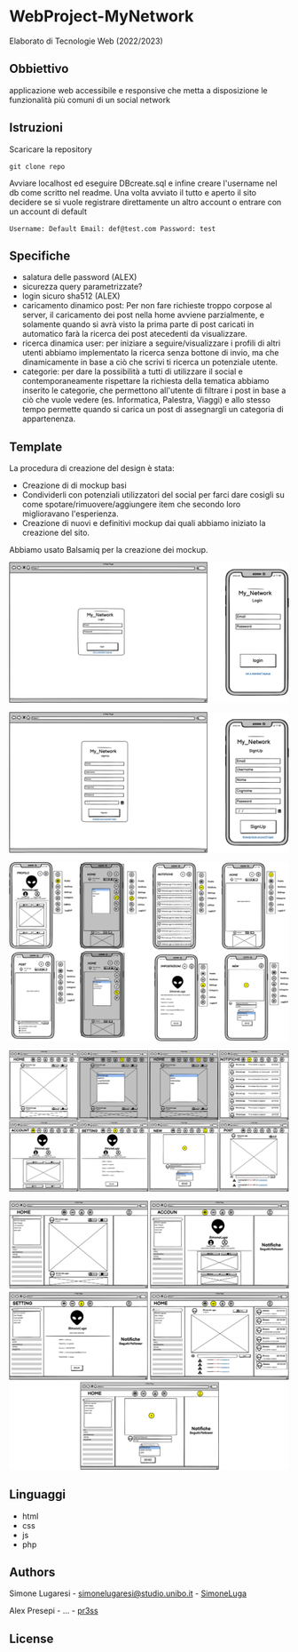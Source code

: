 # WebProject-MyNetwork
Elaborato di Tecnologie Web (2022/2023)

## Obbiettivo
applicazione web accessibile e
responsive che metta a disposizione le
funzionalità più comuni di un social network

## Istruzioni

Scaricare la repository

    git clone repo

Avviare localhost ed eseguire DBcreate.sql e infine creare l'username nel db come scritto nel readme.
Una volta avviato il tutto e aperto il sito decidere se si vuole registrare direttamente un altro account o entrare con un account di default 

    Username: Default Email: def@test.com Password: test

## Specifiche
  - salatura delle password (ALEX)
  - sicurezza query parametrizzate?
  - login sicuro sha512 (ALEX)
  - caricamento dinamico post: Per non fare richieste troppo corpose al server, il caricamento dei post nella home avviene parzialmente, e solamente quando si avrà visto la prima parte di post caricati in automatico farà la ricerca dei post atecedenti da visualizzare.
  - ricerca dinamica user: per iniziare a seguire/visualizzare i profili di altri utenti abbiamo implementato la ricerca senza bottone di invio, ma che dinamicamente in base a ciò che scrivi ti ricerca un potenziale utente.
  - categorie: per dare la possibilità a tutti di utilizzare il social e contemporaneamente rispettare la richiesta della tematica abbiamo inserito le categorie, che permettono all'utente di filtrare i post in base a ciò che vuole vedere (es. Informatica, Palestra, Viaggi) e allo stesso tempo permette quando si carica un post di assegnargli un categoria di appartenenza.
  
## Template
La procedura di creazione del design è stata:
  - Creazione di di mockup basi
  - Condividerli con potenziali utilizzatori del social per farci dare cosigli su come spotare/rimuovere/aggiungere item che secondo loro miglioravano l'esperienza.
  - Creazione di nuovi e definitivi mockup dai quali abbiamo iniziato la creazione del sito.
 
Abbiamo usato Balsamiq per la creazione dei mockup.

![Mockup iniziale pagina di login](mockup/LoginPage.png)

![Mockup iniziale pagina di registrazione](mockup/registerPage.png)

![Mockup iniziale home vista su iphone](mockup/homePhone.png)

![Mockup iniziale home vista su ipad](mockup/homeIpad.png)

![Mockup iniziale home vista su desktop](mockup/homeDesktop.png)

## Linguaggi
 - html
 - css
 - js
 - php
## Authors
  Simone Lugaresi - simonelugaresi@studio.unibo.it - [SimoneLuga](https://github.com/simoneLuga)
  
  Alex Presepi - ... - [pr3ss](https://github.com/pr3ss)
## License

